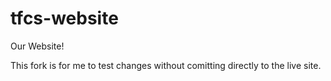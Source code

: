 # tfcs-website
Our Website!

This fork is for me to test changes without comitting directly to the live site.
